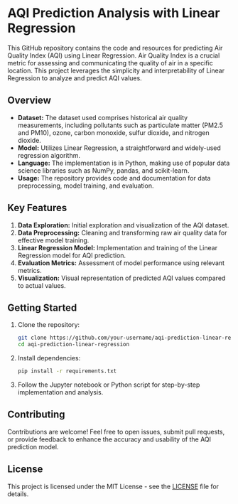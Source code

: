 # AQI Prediction Analysis with Linear Regression

This GitHub repository contains the code and resources for predicting Air Quality Index (AQI) using Linear Regression. Air Quality Index is a crucial metric for assessing and communicating the quality of air in a specific location. This project leverages the simplicity and interpretability of Linear Regression to analyze and predict AQI values.

## Overview

- **Dataset:** The dataset used comprises historical air quality measurements, including pollutants such as particulate matter (PM2.5 and PM10), ozone, carbon monoxide, sulfur dioxide, and nitrogen dioxide.
- **Model:** Utilizes Linear Regression, a straightforward and widely-used regression algorithm.
- **Language:** The implementation is in Python, making use of popular data science libraries such as NumPy, pandas, and scikit-learn.
- **Usage:** The repository provides code and documentation for data preprocessing, model training, and evaluation.

## Key Features

1. **Data Exploration:** Initial exploration and visualization of the AQI dataset.
2. **Data Preprocessing:** Cleaning and transforming raw air quality data for effective model training.
3. **Linear Regression Model:** Implementation and training of the Linear Regression model for AQI prediction.
4. **Evaluation Metrics:** Assessment of model performance using relevant metrics.
5. **Visualization:** Visual representation of predicted AQI values compared to actual values.

## Getting Started

1. Clone the repository:
   ```bash
   git clone https://github.com/your-username/aqi-prediction-linear-regression.git
   cd aqi-prediction-linear-regression
   ```

2. Install dependencies:
   ```bash
   pip install -r requirements.txt
   ```

3. Follow the Jupyter notebook or Python script for step-by-step implementation and analysis.

## Contributing

Contributions are welcome! Feel free to open issues, submit pull requests, or provide feedback to enhance the accuracy and usability of the AQI prediction model.

## License

This project is licensed under the MIT License - see the [LICENSE](LICENSE) file for details.
